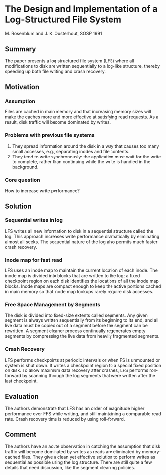 # The Design and Implementation of a Log-Structured File System

M. Rosenblum and J. K. Ousterhout, SOSP 1991

## Summary

The paper presents a log structured file system (LFS) where all modifications to disk are written sequentially to a log-like structure, thereby speeding up both file writing and crash recovery.

## Motivation

### Assumption

Files are cached in main memory and that increasing memory sizes will make the caches more and more effective at satisfying read requests.
As a result, disk traffic will become dominated by writes.

### Problems with previous file systems

1. They spread information around the disk in a way that causes too many small accesses, e.g., separating inodes and file contents.
2. They tend to write synchronously: the application must wait for the write to complete, rather than continuing while the write is handled in the background.

### Core question

How to increase write performance?

## Solution

### Sequential writes in log

LFS writes all new information to disk in a sequential structure called the log. This approach increases write performance dramatically by eliminating almost all seeks. The sequential nature of the log also permits much faster crash recovery.

### Inode map for fast read

LFS uses an inode map to maintain the current location of each inode.  The inode map is divided into blocks that are written to the log; a fixed checkpoint region on each disk identifies the locations of all the inode map blocks. Inode maps are compact enough to keep the active portions cached in main memory so that inode map lookups rarely require disk accesses.

### Free Space Management by Segments

The disk is divided into fixed-size extents called segments. Any given segment is always written sequentially from its beginning to its end, and all live data must be copied out of a segment before the segment can be
rewritten. A segment cleaner process continually regenerates empty segments by compressing the live data from heavily fragmented segments.

### Crash Recovery

LFS performs checkpoints at periodic intervals or when FS is unmounted or system is shut down. It writes a checkpoint region to a special fixed position on disk. To allow maximum data recovery after crashes, LFS performs roll-forward by scanning through the log segments that were written after the last checkpoint.

## Evaluation

The authors demonstrate that LFS has an order of magnitude higher performance over FFS while writing, and still maintaining a comparable read rate. Crash recovery time is reduced by using roll-forward.

## Comment

The authors have an acute observation in catching the assumption that disk traffic will become dominated by writes as reads are eliminated by memory-cached files. They give a clean yet effective solution to perform writes as sequential as possible using the log structure. There are still quite a few details that need discussion, like the segment cleaning policies.
